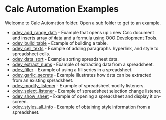 # Calc Automation Examples

Welcome to Calc Automation folder. Open a sub folder to get to an example.

- [odev_add_range_data](./odev_add_range_data/) - Example that opens up a new Calc document and inserts array of data and a formula using [OOO Development Tools].
- [odev_build_table](./odev_build_table/) - Example of building a table.
- [odev_cell_texts](./odev_cell_texts/) - Example of adding paragraphs, hyperlink, and style to spreadsheet cells.
- [odev_data_sort](./odev_data_sort/) - Example sorting spreadsheet data.
- [odev_extract_nums](./odev_extract_nums/) - Example of extracting data from a spreadsheet.
- [odev_filler](./odev_filler/) - Example of using a fill series in a spreadsheet.
- [odev_garlic_secrets](./odev_garlic_secrets/) - Example illustrates how data can be extracted from an existing spreadsheet.
- [odev_modify_listener](./odev_modify_listener/) - Example of spreadsheet modify listeners.
- [odev_select_listener](./odev_select_listener/) - Example of spreadsheet selection change listener.
- [odev_show_sheet](./odev_show_sheet/) - Example of opening a spreadsheet and display it on-screen.
- [odev_styles_all_info](./odev_styles_all_info/) - Example of obtaining style information from a spreadsheet.

[OOO Development Tools]: https://python-ooo-dev-tools.readthedocs.io/en/latest/
